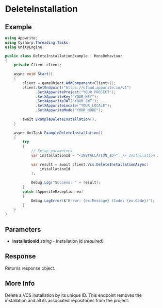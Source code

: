 # DeleteInstallation

## Example

```csharp
using Appwrite;
using Cysharp.Threading.Tasks;
using UnityEngine;

public class DeleteInstallationExample : MonoBehaviour
{
    private Client client;
    
    async void Start()
    {
        client = gameObject.AddComponent<Client>();
        client.SetEndpoint("https://cloud.appwrite.io/v1")
              .SetXAppwriteProject("YOUR_PROJECT");
              .SetXAppwriteKey("YOUR_KEY");
              .SetXAppwriteJWT("YOUR_JWT");
              .SetXAppwriteLocale("YOUR_LOCALE");
              .SetXAppwriteMode("YOUR_MODE");
        
        await ExampleDeleteInstallation();
    }
    
    async UniTask ExampleDeleteInstallation()
    {
        try
        {
            // Setup parameters
            var installationId = "<INSTALLATION_ID>"; // Installation Id
            
            var result = await client.Vcs.DeleteInstallationAsync(
                installationId
            );
            
            Debug.Log("Success: " + result);
        }
        catch (AppwriteException ex)
        {
            Debug.LogError($"Error: {ex.Message} (Code: {ex.Code})");
        }
    }
}
```

## Parameters

- **installationId** *string* - Installation Id *(required)*

## Response

Returns response object.
## More Info

Delete a VCS installation by its unique ID. This endpoint removes the installation and all its associated repositories from the project.
